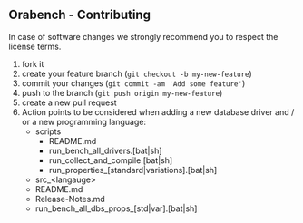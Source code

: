 ## Orabench - Contributing 

In case of software changes we strongly recommend you to respect the license terms.

1. fork it
1. create your feature branch (`git checkout -b my-new-feature`)
1. commit your changes (`git commit -am 'Add some feature'`)
1. push to the branch (`git push origin my-new-feature`)
1. create a new pull request
1. Action points to be considered when adding a new database driver and / or a new programming language:
   - scripts
     - README.md
     - run_bench_all_drivers.[bat|sh]
     - run_collect_and_compile.[bat|sh]
     - run_properties_[standard|variations].[bat|sh]
   - src_\<langauge\>
   - README.md
   - Release-Notes.md
   - run_bench_all_dbs_props_[std|var].[bat|sh]
